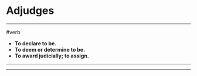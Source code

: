 # Adjudges
---
#verb
- **To declare to be.**
- **To deem or determine to be.**
- **To award judicially; to assign.**
---
---

